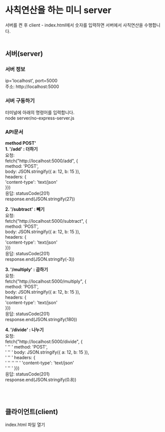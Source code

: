 
# 사칙연산을 하는 미니 server
서버를 켠 후 client - index.html에서
숫자를 입력하면 서버에서 사칙연산을 수행합니다.
<br>
<br>
## 서버(server) <br>
### 서버 정보 <br>
ip='localhost', port=5000 <br>
주소: http://localhost:5000 <br>
### 서버 구동하기
터미널에 아래의 명령어를 입력합니다. <br>
node server/no-express-server.js <br>
### API문서
**method POST'** <br>
**1. '/add' : 더하기** <br>
요청: <br>
fetch("http://localhost:5000/add", { <br>
      method: 'POST', <br>
      body: JSON.stringify({ a: 12, b: 15 }), <br>
      headers: { <br> 
        'content-type': 'text/json' <br>
      }})<br>
응답: statusCode(201)  <br>
response.end(JSON.stringify(27))<br>

**2. '/subtract' : 빼기**  <br>
요청: <br>
fetch("http://localhost:5000/subtract", { <br>
      method: 'POST', <br>
      body: JSON.stringify({ a: 12, b: 15 }), <br>
      headers: { <br> 
        'content-type': 'text/json' <br>
      }})<br>
응답: statusCode(201) <br>
response.end(JSON.stringify(-3))<br>

**3. '/multiply' : 곱하기** <br>
요청: <br>
fetch("http://localhost:5000/multiply", { <br>
      method: 'POST', <br>
      body: JSON.stringify({ a: 12, b: 15 }), <br>
      headers: { <br> 
        'content-type': 'text/json' <br>
      }})<br>
응답: statusCode(201) <br>
response.end(JSON.stringify(180))<br>

**4. '/divide' : 나누기** <br>
요청: <br>
fetch("http://localhost:5000/divide", { <br>
'&nbsp;''&nbsp;'      method: 'POST', <br>
'&nbsp;''&nbsp;'      body: JSON.stringify({ a: 12, b: 15 }), <br>
'&nbsp;''&nbsp;'     headers: { <br> 
'&nbsp;''&nbsp;''&nbsp;''&nbsp;'        'content-type': 'text/json' <br>
'&nbsp;''&nbsp;'      }})<br>
응답: statusCode(201) <br>
response.end(JSON.stringify(0.8))<br>

<br>
<br>

## 클라이언트(client)
index.html 파일 열기

